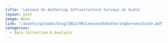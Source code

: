 ```yaml
---
title: 'Lessons On Authoring Infrastructure Surveys at Scale'
layout: post
image: None
link: "/assets/uploads/blog/2013/09/LessonsOnAuthoringSurveysScale.pdf"
categories:
  - Data Collection & Analysis
---
```

